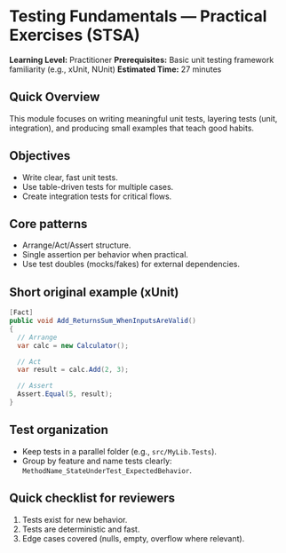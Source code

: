 # Testing Fundamentals — Practical Exercises (STSA)

**Learning Level:** Practitioner
**Prerequisites:** Basic unit testing framework familiarity (e.g., xUnit, NUnit)
**Estimated Time:** 27 minutes

## Quick Overview

This module focuses on writing meaningful unit tests, layering tests (unit, integration), and producing small examples that teach good habits.

## Objectives

- Write clear, fast unit tests.
- Use table-driven tests for multiple cases.
- Create integration tests for critical flows.

## Core patterns

- Arrange/Act/Assert structure.
- Single assertion per behavior when practical.
- Use test doubles (mocks/fakes) for external dependencies.

## Short original example (xUnit)

```csharp
[Fact]
public void Add_ReturnsSum_WhenInputsAreValid()
{
  // Arrange
  var calc = new Calculator();

  // Act
  var result = calc.Add(2, 3);

  // Assert
  Assert.Equal(5, result);
}
```

## Test organization

- Keep tests in a parallel folder (e.g., `src/MyLib.Tests`).
- Group by feature and name tests clearly: `MethodName_StateUnderTest_ExpectedBehavior`.

## Quick checklist for reviewers

1. Tests exist for new behavior.
2. Tests are deterministic and fast.
3. Edge cases covered (nulls, empty, overflow where relevant).
